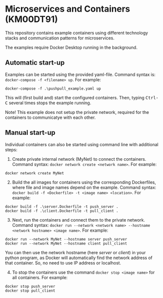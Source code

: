 # Microservices and Containers (KM00DT91)

This repository contains example containers using different technology stacks and communication patterns for microservices.

The examples require Docker Desktop running in the background.

## Automatic start-up

Examples can be started using the provided yaml-file. Command syntax is: ```docker-compose -f <filename> up```. For example: 
```
docker-compose -f .\pushpull_example.yaml up
```

This will (first build and) start the configured containers. Then, typing <kbd>Ctrl-C</kbd> several times stops the example running. 

Note! This example does not setup the private network, required for the containers to communicatye with each other. 

## Manual start-up

Individual containers can also be started using command line with additional steps:
1. Create private internal network (MyNet) to connect the containers. Command syntax: ```docker network create <network name>```. For example:
```
docker network create MyNet
```

2. Build the all images for containers using the corresponding Dockerfiles, where file and image names depend on the example. Command syntax: ```docker build -f <Dockerfile> -t <image name> <location>```. For example:

```
docker build -f .\server.Dockerfile -t push_server .
docker build -f .\client.Dockerfile -t pull_client .
``` 

3. Next, run the containers and connect them to the private network. Command syntax: ```docker run --network <network name> --hostname <network hostname> <image name>```. For example:

```
docker run --network MyNet --hostname server push_server
docker run --network MyNet --hostname client pull_client
``` 
You can then use the network hostname (here *server* or *client*) in your python program, as Docker will automatically find the network address of that container. So, no need to use IP address or localhost. 

4. To stop the containers use the command ```docker stop <image name>``` for all containers. For example:
```
docker stop push_server
docker stop pull_client
```


